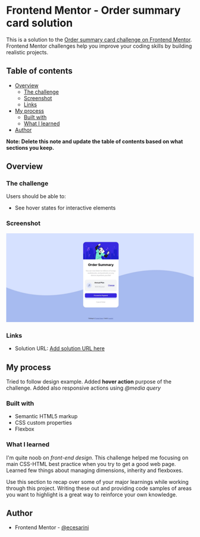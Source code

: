 # Frontend Mentor - Order summary card solution

This is a solution to the [Order summary card challenge on Frontend Mentor](https://www.frontendmentor.io/challenges/order-summary-component-QlPmajDUj). Frontend Mentor challenges help you improve your coding skills by building realistic projects. 

## Table of contents

- [Overview](#overview)
  - [The challenge](#the-challenge)
  - [Screenshot](#screenshot)
  - [Links](#links)
- [My process](#my-process)
  - [Built with](#built-with)
  - [What I learned](#what-i-learned)
- [Author](#author)

**Note: Delete this note and update the table of contents based on what sections you keep.**

## Overview

### The challenge

Users should be able to:

- See hover states for interactive elements

### Screenshot

![](./screenshot.jpg)

### Links

- Solution URL: [Add solution URL here](https://github.com/ecesarini/frontend-mentor/tree/main/order-summary-component-main)

## My process

Tried to follow design example. Added **hover action** purpose of the challenge. Added also responsive actions using _@media query_

### Built with

- Semantic HTML5 markup
- CSS custom properties
- Flexbox

### What I learned

I'm quite noob on _front-end design_. This challenge helped me focusing on main CSS-HTML best practice when you try to get a good web page.
Learned few things about managing dimensions, inherity and flexboxes.

Use this section to recap over some of your major learnings while working through this project. Writing these out and providing code samples of areas you want to highlight is a great way to reinforce your own knowledge.

## Author

- Frontend Mentor - [@ecesarini](https://www.frontendmentor.io/profile/ecesarini)

